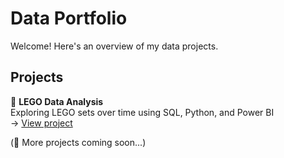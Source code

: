 # Data Portfolio

Welcome! Here's an overview of my data projects.

## Projects

🔹 **LEGO Data Analysis**  
Exploring LEGO sets over time using SQL, Python, and Power BI  
→ [View project](https://github.com/yourusername/lego-data-analysis)

(📌 More projects coming soon...)
